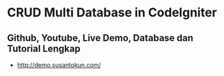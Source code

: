 CRUD Multi Database in CodeIgniter
============================================================

Github, Youtube, Live Demo, Database dan Tutorial Lengkap
------------------------------------------------------------
- http://demo.susantokun.com/
